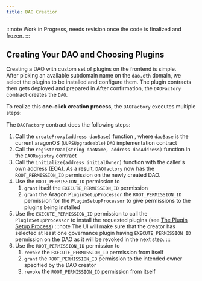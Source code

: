```yaml
---
title: DAO Creation
---
```


:::note
Work in Progress, needs revision once the code is finalized and frozen.
:::

## Creating Your DAO and Choosing Plugins

Creating a DAO with custom set of plugins on the frontend is simple.  
After picking an available subdomain name on the `dao.eth` domain, we select the plugins to be installed and configure them. The plugin contracts then gets deployed and prepared in
After confirmation, the `DAOFactory` contract creates the `DAO`.

To realize this **one-click creation process**, the `DAOFactory` executes multiple steps:

The `DAOFactory` contract does the following steps:

1. Call the `createProxy(address daoBase)` function , where `daoBase` is the current aragonOS (`UUPSUpgradeable`) `DAO` implementation contract
2. Call the `registerDao(string daoName, address daoAddress)` function in the `DAORegistry` contract
3. Call the `initialize(address initialOwner)` function with the caller's own address (EOA). As a result, `DAOfactory` now has the `ROOT_PERMISSION_ID` permission on the newly created DAO.
4. Use the `ROOT_PERMISSION_ID` permission to
   1. `grant` itself the `EXECUTE_PERMISSION_ID` permission
   2. `grant` the Aragon `PluginSetupProcessor` the `ROOT_PERMISSION_ID` permission for the `PluginSetupProcessor` to give permissions to the plugins being installed
5. Use the `EXECUTE_PERMISSION_ID` permission to call the `PluginSetupProcessor` to install the requested plugins (see [The Plugin Setup Process](../02-the-dao-framework/02-plugin-marketplace/04-plugin-setup.md))
   :::note
   The UI will make sure that the creator has selected at least one governance plugin having `EXECUTE_PERMISSION_ID` permission on the DAO as it will be revoked in the next step.
   :::
6. Use the `ROOT_PERMISSION_ID` permission to
   1. `revoke` the `EXECUTE_PERMISSION_ID` permission from itself
   2. `grant` the `ROOT_PERMISSION_ID` permission to the intended owner specified by the DAO creator
   3. `revoke` the `ROOT_PERMISSION_ID` permission from itself
